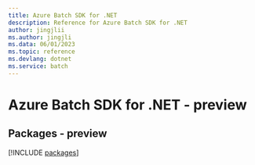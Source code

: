 ```yaml
---
title: Azure Batch SDK for .NET
description: Reference for Azure Batch SDK for .NET
author: jingjlii
ms.author: jingjli
ms.data: 06/01/2023
ms.topic: reference
ms.devlang: dotnet
ms.service: batch
---
```

# Azure Batch SDK for .NET - preview
## Packages - preview
[!INCLUDE [packages](batch-index.md)]